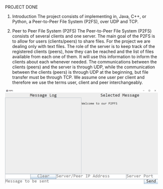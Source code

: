 PROJECT DONE

1. Introduction
The project consists of implementing in, Java, C++, or Python, a Peer-to-Peer File System
(P2FS), over UDP and TCP. 

2. Peer to Peer File System (P2FS)
The Peer-to-Peer File System (P2FS) consists of several clients and one server. The main goal
of the P2FS is to allow for users (clients/peers) to share files. For the project we are dealing
only with text files.
The role of the server is to keep track of the registered clients (peers), how they can be
reached and the list of files available from each one of them. It will use this information to
inform the clients about each whenever needed.
The communications between the clients (peers) and the server is through UDP, while the
communication between the clients (peers) is through UDP at the beginning, but file transfer
must be through TCP.
We assume one user per client and therefore we use the terms user, client and
peer interchangeably. 

![alt text](p2pfs.png?raw=true)
